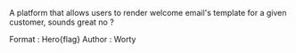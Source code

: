 A platform that allows users to render welcome email's template for a given customer, sounds great no ?

Format : Hero{flag}
Author : Worty
